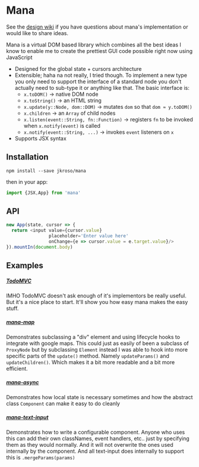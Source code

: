 # Mana

See the [design wiki](https://www.notion.so/FvxeqQWVRJeop) if you have questions about mana's implementation or would like to share ideas.

Mana is a virtual DOM based library which combines all the best ideas I know to enable me to create the prettiest GUI code possible right now using JavaScript

- Designed for the global state + cursors architecture
- Extensible; haha na not really, I tried though. To implement a new type you only need to support the interface of a standard node you don't actually need to sub-type it or anything like that. The basic interface is:
  - `x.toDOM()` → native DOM node
  - `x.toString()` → an HTML string
  - `x.update(y::Node, dom::DOM)` → mutates `dom` so that `dom ≈ y.toDOM()`
  - `x.children` → an `Array` of child nodes
  - `x.listen(event::String, fn::Function)` → registers `fn` to be invoked when `x.notify(event)` is called
  - `x.notify(event::String, ...)` → invokes `event` listeners on `x`
- Supports JSX syntax

## Installation

`npm install --save jkroso/mana`

then in your app:

```js
import {JSX,App} from 'mana'
```

## API

```js
new App(state, cursor => {
  return <input value={cursor.value}
                placeholder='Enter value here'
                onChange={e => cursor.value = e.target.value}/>
}).mountIn(document.body)
```

## Examples

##### [TodoMVC](//github.com/jsiom/todomvc)

IMHO TodoMVC doesn't ask enough of it's implementors be really useful. But it's a nice place to start. It'll show you how easy mana makes the easy stuff.

##### [mana-map](//github.com/jkroso/mana-map)

Demonstrates subclassing a "div" element and using lifecycle hooks to integrate with google maps. This could just as easily of been a subclass of `ProxyNode` but by subclassing `Element` instead I was able to hook into more specific parts of the `update()` method. Namely `updateParams()` and `updateChildren()`. Which makes it a bit more readable and a bit more efficient.

##### [mana-async](//github.com/jkroso/mana-async)

Demonstrates how local state is necessary sometimes and how the abstract class `Component` can make it easy to do cleanly

##### [mana-text-input](//github.com/jsiom/text-input)

Demonstrates how to write a configurable component. Anyone who uses this can add their own classNames, event handlers, etc.. just by specifying them as they would normally. And it will not overwrite the ones used internally by the component. And all text-input does internally to support this is `.mergeParams(params)`
